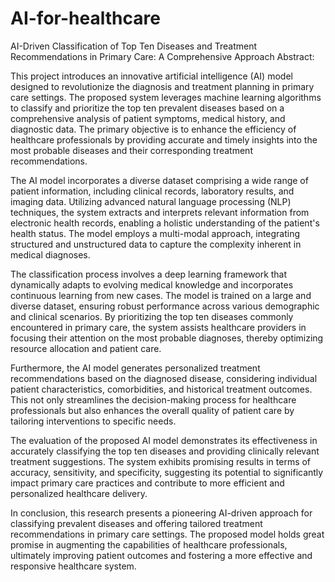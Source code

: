 # AI-for-healthcare
AI-Driven Classification of Top Ten Diseases and Treatment Recommendations in Primary Care: A Comprehensive Approach Abstract:

This project introduces an innovative artificial intelligence (AI) model designed to revolutionize the diagnosis and treatment planning in primary care settings. The proposed system leverages machine learning algorithms to classify and prioritize the top ten prevalent diseases based on a comprehensive analysis of patient symptoms, medical history, and diagnostic data. The primary objective is to enhance the efficiency of healthcare professionals by providing accurate and timely insights into the most probable diseases and their corresponding treatment recommendations.

The AI model incorporates a diverse dataset comprising a wide range of patient information, including clinical records, laboratory results, and imaging data. Utilizing advanced natural language processing (NLP) techniques, the system extracts and interprets relevant information from electronic health records, enabling a holistic understanding of the patient's health status. The model employs a multi-modal approach, integrating structured and unstructured data to capture the complexity inherent in medical diagnoses.

The classification process involves a deep learning framework that dynamically adapts to evolving medical knowledge and incorporates continuous learning from new cases. The model is trained on a large and diverse dataset, ensuring robust performance across various demographic and clinical scenarios. By prioritizing the top ten diseases commonly encountered in primary care, the system assists healthcare providers in focusing their attention on the most probable diagnoses, thereby optimizing resource allocation and patient care.

Furthermore, the AI model generates personalized treatment recommendations based on the diagnosed disease, considering individual patient characteristics, comorbidities, and historical treatment outcomes. This not only streamlines the decision-making process for healthcare professionals but also enhances the overall quality of patient care by tailoring interventions to specific needs.

The evaluation of the proposed AI model demonstrates its effectiveness in accurately classifying the top ten diseases and providing clinically relevant treatment suggestions. The system exhibits promising results in terms of accuracy, sensitivity, and specificity, suggesting its potential to significantly impact primary care practices and contribute to more efficient and personalized healthcare delivery.

In conclusion, this research presents a pioneering AI-driven approach for classifying prevalent diseases and offering tailored treatment recommendations in primary care settings. The proposed model holds great promise in augmenting the capabilities of healthcare professionals, ultimately improving patient outcomes and fostering a more effective and responsive healthcare system.

